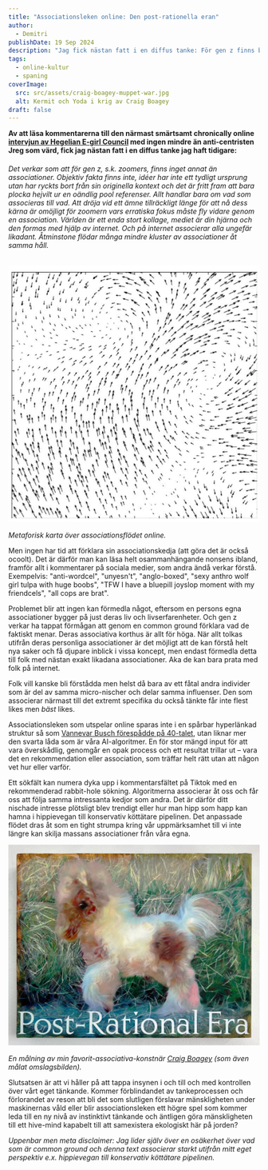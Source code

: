 ```yaml
---
title: "Associationsleken online: Den post-rationella eran"
author:
  - Demitri
publishDate: 19 Sep 2024
description: "Jag fick nästan fatt i en diffus tanke: För gen z finns bara associationer."
tags:
  - online-kultur
  - spaning
coverImage:
  src: src/assets/craig-boagey-muppet-war.jpg
  alt: Kermit och Yoda i krig av Craig Boagey
draft: false
---
```

**Av att läsa kommentarerna till den närmast smärtsamt chronically online [intervjun av Hegelian E-girl Council](https://www.youtube.com/watch?v=zqtbdLrLpT4&list=WL&index=1&t=2569s) med ingen mindre än anti-centristen Jreg som värd, fick jag nästan fatt i en diffus tanke jag haft tidigare:**

###### Det verkar som att för gen z, s.k. zoomers, finns inget annat än associationer. Objektiv fakta finns inte, idéer har inte ett tydligt ursprung utan har ryckts bort från sin originella kontext och det är fritt fram att bara plocka hejvilt ur en oändlig pool referenser. Allt handlar bara om vad som associeras till vad. Att dröja vid ett ämne tillräckligt länge för att nå dess kärna är omöjligt för zoomern vars erratiska fokus måste fly vidare genom en association. Världen är ett enda stort kollage, mediet är din hjärna och den formas med hjälp av internet. Och på internet associerar alla ungefär likadant. Åtminstone flödar många mindre kluster av associationer åt samma håll.

![Ett vektorfält](src/assets/vector-field.png "Metaforisk karta över associationsflödet online.")

*Metaforisk karta över associationsflödet online.*

Men ingen har tid att förklara sin associationskedja (att göra det är också ocoolt). Det är därför man kan läsa helt osammanhängande nonsens ibland, framför allt i kommentarer på sociala medier, som andra ändå verkar förstå. Exempelvis: "anti-wordcel", "unyesn't", "anglo-boxed", "sexy anthro wolf girl tulpa with huge boobs", "TFW I have a bluepill joyslop moment with my friendcels", "all cops are brat".

Problemet blir att ingen kan förmedla något, eftersom en persons egna associationer bygger på just deras liv och livserfarenheter. Och gen z verkar ha tappat förmågan att genom en common ground förklara vad de faktiskt menar. Deras associativa korthus är allt för höga. När allt tolkas utifrån deras personliga associationer är det möjligt att de kan förstå helt nya saker och få djupare inblick i vissa koncept, men endast förmedla detta till folk med nästan exakt likadana associationer. Aka de kan bara prata med folk på internet.

Folk vill kanske bli förstådda men helst då bara av ett fåtal andra individer som är del av samma micro-nischer och delar samma influenser. Den som associerar närmast till det extremt specifika du också tänkte får inte flest likes men *bäst* likes. 

Associationsleken som utspelar online sparas inte i en spårbar hyperlänkad struktur så som [Vannevar Busch förespådde på 40-talet](https://worrydream.com/refs/Bush_1945_-_As_We_May_Think_(Life_Magazine).pdf), utan liknar mer den svarta låda som är våra AI-algoritmer. En för stor mängd input för att vara överskådlig, genomgår en opak process och ett resultat trillar ut – vara det en rekommendation eller association, som träffar helt rätt utan att någon vet hur eller varför. 

Ett sökfält kan numera dyka upp i kommentarsfältet på Tiktok med en rekommenderad rabbit-hole sökning. Algoritmerna associerar åt oss och får oss att följa samma intressanta kedjor som andra. Det är därför ditt nischade intresse plötsligt blev trendigt eller hur man hipp som happ kan hamna i hippievegan till konservativ köttätare pipelinen. Det anpassade flödet dras åt som en tight strumpa kring vår uppmärksamhet till vi inte längre kan skilja massans associationer från våra egna. 

![Post-Rational Era av Craig Boagey](src/assets/craig-boagey-post-rational-era.jpg "En målning av min favorit-associativa-konstnär Craig Boagey.")

*En målning av min favorit-associativa-konstnär [Craig Boagey](https://www.instagram.com/craigboagey/) (som även målat omslagsbilden).*

Slutsatsen är att vi håller på att tappa insynen i och till och med kontrollen över vårt eget tänkande. Kommer förblindandet av tankeprocessen och förlorandet av reson att bli det som slutligen förslavar mänskligheten under maskinernas våld eller blir associationsleken ett högre spel som kommer leda till en ny nivå av instinktivt tänkande och äntligen göra mänskligheten till ett hive-mind kapabelt till att samexistera ekologiskt här på jorden?

*Uppenbar men meta disclaimer: Jag lider själv över en osäkerhet över vad som är common ground och denna text associerar starkt utifrån mitt eget perspektiv e.x. hippievegan till konservativ köttätare pipelinen.*
